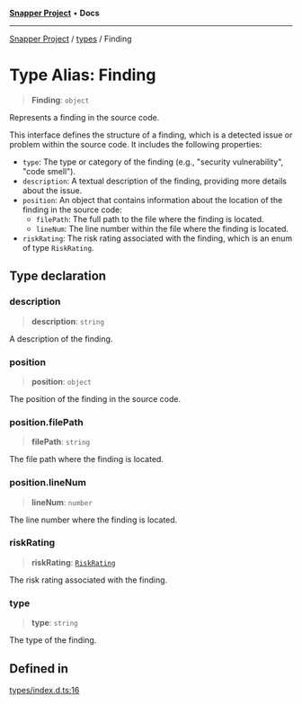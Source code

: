 [**Snapper Project**](../../README.md) • **Docs**

***

[Snapper Project](../../README.md) / [types](../README.md) / Finding

# Type Alias: Finding

> **Finding**: `object`

Represents a finding in the source code.

This interface defines the structure of a finding, which is a detected issue or
problem within the source code. It includes the following properties:

- `type`: The type or category of the finding (e.g., "security vulnerability", "code smell").
- `description`: A textual description of the finding, providing more details about the issue.
- `position`: An object that contains information about the location of the finding in the source code:
  - `filePath`: The full path to the file where the finding is located.
  - `lineNum`: The line number within the file where the finding is located.
- `riskRating`: The risk rating associated with the finding, which is an enum of type `RiskRating`.

## Type declaration

### description

> **description**: `string`

A description of the finding.

### position

> **position**: `object`

The position of the finding in the source code.

### position.filePath

> **filePath**: `string`

The file path where the finding is located.

### position.lineNum

> **lineNum**: `number`

The line number where the finding is located.

### riskRating

> **riskRating**: [`RiskRating`](../../structures/enumerations/RiskRating.md)

The risk rating associated with the finding.

### type

> **type**: `string`

The type of the finding.

## Defined in

[types/index.d.ts:16](https://github.com/asifqatar/Snapper/blob/745a7dc53ba74a10939f2917619e05af16a1385f/types/index.d.ts#L16)

